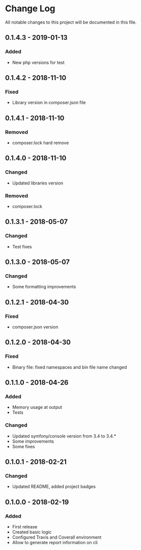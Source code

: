 # Change Log
All notable changes to this project will be documented in this file.

## 0.1.4.3 - 2019-01-13
### Added
* New php versions for test

## 0.1.4.2 - 2018-11-10
### Fixed
* Library version in composer.json file

## 0.1.4.1 - 2018-11-10
### Removed
* composer.lock hard remove

## 0.1.4.0 - 2018-11-10
### Changed
* Updated libraries version
### Removed
* composer.lock

## 0.1.3.1 - 2018-05-07
### Changed
* Test fixes

## 0.1.3.0 - 2018-05-07
### Changed
* Some formatting improvements

## 0.1.2.1 - 2018-04-30
### Fixed
* composer.json version

## 0.1.2.0 - 2018-04-30
### Fixed
* Binary file: fixed namespaces and bin file name changed

## 0.1.1.0 - 2018-04-26
### Added
* Memory usage at output
* Tests

### Changed
* Updated symfony/console version from 3.4 to 3.4.*
* Some improvements
* Some fixes

## 0.1.0.1 - 2018-02-21
### Changed
* Updated README, added project badges


## 0.1.0.0 - 2018-02-19
### Added
* First release
* Created basic logic
* Configured Travis and Coverall environment
* Allow to generate report information on cli
